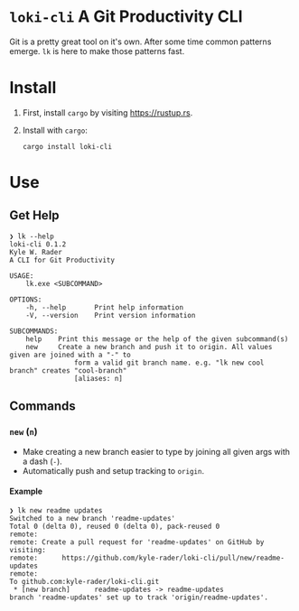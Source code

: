 # `loki-cli` A Git Productivity CLI

Git is a pretty great tool on it's own. After some time common patterns emerge. `lk` is here to make those patterns fast.

# Install

1. First, install `cargo` by visiting https://rustup.rs.
2. Install with `cargo`:

    ```shell
    cargo install loki-cli
    ```

# Use
## Get Help
```shell
❯ lk --help
loki-cli 0.1.2
Kyle W. Rader
A CLI for Git Productivity

USAGE:
    lk.exe <SUBCOMMAND>

OPTIONS:
    -h, --help       Print help information
    -V, --version    Print version information

SUBCOMMANDS:
    help    Print this message or the help of the given subcommand(s)
    new     Create a new branch and push it to origin. All values given are joined with a "-" to
                form a valid git branch name. e.g. "lk new cool branch" creates "cool-branch"
                [aliases: n]
```

## Commands

### `new` (`n`)
* Make creating a new branch easier to type by joining all given args with a dash (`-`).
* Automatically push and setup tracking to `origin`.

#### Example
```
❯ lk new readme updates
Switched to a new branch 'readme-updates'
Total 0 (delta 0), reused 0 (delta 0), pack-reused 0
remote:
remote: Create a pull request for 'readme-updates' on GitHub by visiting:
remote:      https://github.com/kyle-rader/loki-cli/pull/new/readme-updates
remote:
To github.com:kyle-rader/loki-cli.git
 * [new branch]      readme-updates -> readme-updates
branch 'readme-updates' set up to track 'origin/readme-updates'.
```